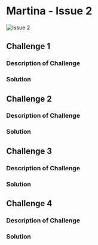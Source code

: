 # Martina - Issue 2

![Issue 2](https://github.com/user-attachments/assets/956c1767-0ded-4f35-a14d-a72bd3a16cb6)

## Challenge 1

### Description of Challenge

### Solution

## Challenge 2

### Description of Challenge

### Solution

## Challenge 3

### Description of Challenge

### Solution

## Challenge 4

### Description of Challenge

### Solution

